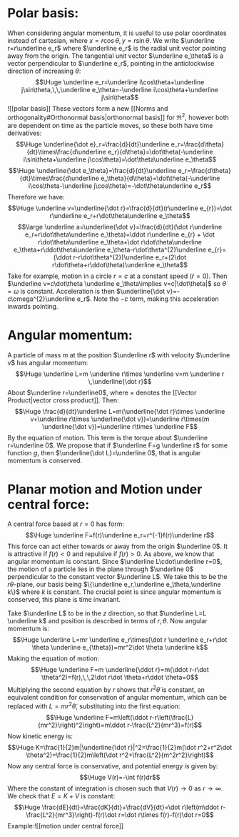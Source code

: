 
# Polar basis:

When considering angular momentum, it is useful to use polar coordinates instead of cartesian, where $x=r\cos\theta,y=r\sin\theta$. We write $\underline r=r\underline e_r$ where $\underline e_r$ is the radial unit vector pointing away from the origin. The tangential unit vector $\underline e_\theta$ is a vector perpendicular to $\underline e_r$, pointing in the anticlockwise direction of increasing $\theta$:$$\Huge \underline e_r=\underline i\cos\theta+\underline j\sin\theta,\,\,\underline e_\theta=-\underline i\cos\theta+\underline j\sin\theta$$
![[polar basis]]
These vectors form a new [[Norms and orthogonality#Orthonormal basis|orthonormal basis]] for $\Re^2$, however both are dependent on time as the particle moves, so these  both have time derivatives:$$\Huge \underline{\dot e}_r=\frac{d}{dt}\underline e_r=\frac{d\theta}{dt}\times\frac{d\underline e_r}{d\theta}=\dot\theta(-\underline i\sin\theta+\underline j\cos\theta)=\dot\theta\underline e_\theta$$$$\Huge \underline{\dot e_\theta}=\frac{d}{dt}\underline e_r=\frac{d\theta}{dt}\times\frac{d\underline e_\theta}{d\theta}=\dot\theta(-\underline i\cos\theta-\underline j\cos\theta)=-\dot\theta\underline e_r$$Therefore we have:$$\Huge \underline v=\underline{\dot r}=\frac{d}{dt}(r\underline e_{r})=\dot r\underline e_r+r\dot\theta\underline e_\theta$$$$\large \underline a=\underline{\dot v}=\frac{d}{dt}(\dot r\underline e_r+r\dot\theta\underline e_\theta)=\ddot r\underline e_{r} + \dot r\dot\theta\underline e_\theta+\dot r\dot\theta\underline e_\theta+r\ddot\theta\underline e_\theta-r\dot\theta^{2}\underline e_{r}=(\ddot r-r\dot\theta^{2})\underline e_r+(2\dot r\dot\theta+r\ddot\theta)\underline e_\theta$$
Take for example, motion in a circle $r=c$ at a constant speed ($\dot r=0$). Then $\underline v=c\dot\theta \underline e_\theta\implies v=c|\dot\theta|$ so $\dot\theta=\omega$ is constant. Acceleration is then $\underline{\dot v}=-c\omega^{2}\underline e_r$. Note the $-c$ term, making this acceleration inwards pointing.

# Angular momentum:

A particle of mass $m$ at the position $\underline r$ with velocity $\underline v$ has angular momentum:$$\Huge \underline L=m \underline r\times \underline v=m \underline r \,\underline{\dot r}$$About $\underline r=\underline0$, where $\times$ denotes the [[Vector Product|vector cross product]]. Then:$$\Huge \frac{d}{dt}\underline L=m(\underline{\dot r}\times \underline v+\underline r\times \underline{\dot v})=\underline r\times(m \underline{\dot v})=\underline r\times \underline F$$By the equation of motion. This term is the torque about $\underline r=\underline 0$. We propose that if $\underline F=g \underline r$ for some function $g$, then $\underline{\dot L}=\underline 0$, that is angular momentum is conserved.

# Planar motion and Motion under central force:

A central force based at $r=0$ has form:$$\Huge \underline F=f(r)\underline e_r=r^{-1}f(r)\underline r$$This force can act either towards or away from the origin $\underline 0$. It is attractive if $f(r)<0$ and repulsive if $f(r)>0$. As above, we know that angular momentum is constant. Since $\underline L\cdot\underline r=0$, the motion of a particle lies in the plane through $\underline 0$ perpendicular to the constant vector $\underline L$. We take this to be the $r \theta$-plane, our basis being $\{\underline e_r,\underline e_\theta,\underline k\}$ where $k$ is constant. The crucial point is since angular momentum is conserved, this plane is time invariant.

Take $\underline L$ to be in the $z$ direction, so that $\underline L=L \underline k$ and position is described in terms of $r,\theta$.
Now angular momentum is:$$\Huge \underline L=mr \underline e_r\times(\dot r \underline e_r+r\dot \theta \underline e_{\theta})=mr^2\dot \theta \underline k$$Making the equation of motion:$$\Huge \underline F=m \underline{\ddot r}=m(\ddot r-r\dot \theta^2)=f(r),\,\,2\dot r\dot \theta+r\ddot \theta=0$$Multiplying the second equation by $r$ shows that $r^2\dot \theta$ is constant, an equivalent condition for conservation of angular momentum, which can be replaced with $L=mr^2\dot \theta$, substituting into the first equation:$$\Huge \underline F=m\left(\ddot r-r\left(\frac{L}{mr^2}\right)^2\right)=m\ddot r-\frac{L^2}{mr^3}=f(r)$$Now kinetic energy is:$$\Huge K=\frac{1}{2}m|\underline{\dot r}|^2=\frac{1}{2}m(\dot r^2+r^2\dot \theta^2)=\frac{1}{2}m\left(\dot r^2+\frac{L^2}{m^2r^2}\right)$$Now any central force is conservative, and potential energy is given by:$$\Huge V(r)=-\int f(r)dr$$Where the constant of integration is chosen such that $V(r)\to 0$ as $r\to \infty$. We check that $E=K+V$ is constant:$$\Huge \frac{dE}{dt}=\frac{dK}{dt}+\frac{dV}{dt}=\dot r\left(m\ddot r-\frac{L^2}{mr^3}\right)-f(r)\dot r=\dot r\times f(r)-f(r)\dot r=0$$Example:![[motion under central force]]